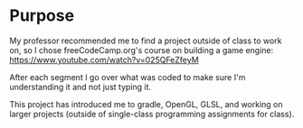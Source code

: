 # Purpose
My professor recommended me to find a project outside
of class to work on, so I chose freeCodeCamp.org's course
on building a game engine: https://www.youtube.com/watch?v=025QFeZfeyM

After each segment I go over what was coded to make sure I'm understanding it
and not just typing it.

This project has introduced me to gradle, OpenGL, GLSL,
and working on larger projects (outside of single-class programming assignments for class).